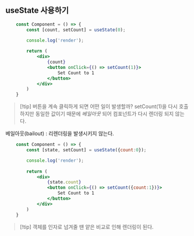 
## useState 사용하기
```jsx
	const Component = () => {
		const [count, setCount] = useState(0);

		console.log('render');
		
		return (
			<div>
				{count}
				<button onClick={() => setCount(1)}>
					Set Count to 1
				</button>
			</div>
		)
	}
```

> [!tip] 버튼을 계속 클릭하게 되면 어떤 일이 발생할까?
> setCount(1)을 다시  호출하지만 동일한 값이기 때문에 *베일아웃* 되어 컴포넌트가 다시 렌더링 되지 않는다.

베일아웃(bailout) : 리렌더링을 발생시키지 않는다.

```jsx
	const Component = () => {
		const [state, setCount] = useState({count:0});

		console.log('render');
		
		return (
			<div>
				{state.count}
				<button onClick={() => setCount({count:1})}>
					Set Count to 1
				</button>
			</div>
		)
	}
```

> [!tip] 객체를 인자로 넘겨줄 땐 얕은 비교로 인해 렌더링이 된다.
